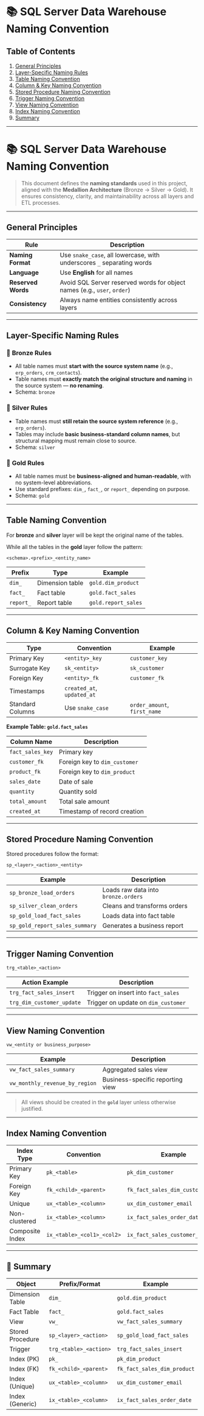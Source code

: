 # 📚 SQL Server Data Warehouse Naming Convention

## **Table of Contents**

1. [General Principles](#general-principles)
2. [Layer-Specific Naming Rules](#layer-specific-naming-rules)
3. [Table Naming Convention](#table-naming-convention)
4. [Column & Key Naming Convention](#column--key-naming-convention)
5. [Stored Procedure Naming Convention](#stored-procedure-naming-convention)
6. [Trigger Naming Convention](#trigger-naming-convention)
7. [View Naming Convention](#view-naming-convention)
8. [Index Naming Convention](#index-naming-convention)
9. [Summary](#summary)

---

# 📚 SQL Server Data Warehouse Naming Convention

> This document defines the **naming standards** used in this project, aligned with the **Medallion Architecture** (Bronze → Silver → Gold). It ensures consistency, clarity, and maintainability across all layers and ETL processes.

---

## General Principles

| Rule                      | Description                                                                 |
|---------------------------|-----------------------------------------------------------------------------|
| **Naming Format**         | Use `snake_case`, all lowercase, with underscores `_` separating words      |
| **Language**              | Use **English** for all names                                               |
| **Reserved Words**        | Avoid SQL Server reserved words for object names (e.g., `user`, `order`)    |
| **Consistency**           | Always name entities consistently across layers                             |

---

## Layer-Specific Naming Rules

### 🥉 **Bronze Rules**
- All table names must **start with the source system name** (e.g., `erp_orders`, `crm_contacts`).
- Table names must **exactly match the original structure and naming** in the source system — **no renaming**.
- Schema: `bronze`

### 🥈 **Silver Rules**
- Table names must **still retain the source system reference** (e.g., `erp_orders`).
- Tables may include **basic business-standard column names**, but structural mapping must remain close to source.
- Schema: `silver`

### 🥇 **Gold Rules**
- All table names must be **business-aligned and human-readable**, with no system-level abbreviations.
- Use standard prefixes: `dim_`, `fact_`, or `report_` depending on purpose.
- Schema: `gold`



---

## Table Naming Convention
For **bronze** and **silver** layer will be kept the original name of the tables.

While all the tables in the **gold** layer follow the pattern:

```
<schema>.<prefix>_<entity_name>
```

| Prefix     | Type             | Example               |
|------------|------------------|------------------------|
| `dim_`     | Dimension table   | `gold.dim_product`     |
| `fact_`    | Fact table        | `gold.fact_sales`      |
| `report_`  | Report table      | `gold.report_sales`    |

---

## Column & Key Naming Convention

| Type              | Convention             | Example            |
|-------------------|------------------------|---------------------|
| Primary Key       | `<entity>_key`         | `customer_key`      |
| Surrogate Key     | `sk_<entity>`          | `sk_customer`       |
| Foreign Key       | `<entity>_fk`          | `customer_fk`       |
| Timestamps        | `created_at`, `updated_at` |                   |
| Standard Columns  | Use `snake_case`       | `order_amount`, `first_name` |

**Example Table: `gold.fact_sales`**

| Column Name       | Description                          |
|-------------------|--------------------------------------|
| `fact_sales_key`  | Primary key                          |
| `customer_fk`     | Foreign key to `dim_customer`        |
| `product_fk`      | Foreign key to `dim_product`         |
| `sales_date`      | Date of sale                         |
| `quantity`        | Quantity sold                        |
| `total_amount`    | Total sale amount                    |
| `created_at`      | Timestamp of record creation         |

---

## Stored Procedure Naming Convention

Stored procedures follow the format:

```
sp_<layer>_<action>_<entity>
```

| Example                          | Description                            |
|----------------------------------|----------------------------------------|
| `sp_bronze_load_orders`          | Loads raw data into `bronze.orders`|
| `sp_silver_clean_orders`         | Cleans and transforms orders           |
| `sp_gold_load_fact_sales`        | Loads data into fact table             |
| `sp_gold_report_sales_summary`   | Generates a business report            |

---

## Trigger Naming Convention

```
trg_<table>_<action>
```

| Action Example                   | Description                            |
|----------------------------------|----------------------------------------|
| `trg_fact_sales_insert`          | Trigger on insert into `fact_sales`    |
| `trg_dim_customer_update`        | Trigger on update on `dim_customer`    |

---

## View Naming Convention

```
vw_<entity or business_purpose>
```

| Example                        | Description                                |
|--------------------------------|--------------------------------------------|
| `vw_fact_sales_summary`        | Aggregated sales view                      |
| `vw_monthly_revenue_by_region` | Business-specific reporting view           |

> All views should be created in the **`gold`** layer unless otherwise justified.

---

## Index Naming Convention

| Index Type       | Convention                          | Example                         |
|------------------|-------------------------------------|---------------------------------|
| Primary Key      | `pk_<table>`                        | `pk_dim_customer`               |
| Foreign Key      | `fk_<child>_<parent>`               | `fk_fact_sales_dim_customer`    |
| Unique           | `ux_<table>_<column>`               | `ux_dim_customer_email`         |
| Non-clustered    | `ix_<table>_<column>`               | `ix_fact_sales_order_date`      |
| Composite Index  | `ix_<table>_<col1>_<col2>`          | `ix_fact_sales_customer_product`|

---

## 📘 Summary

| Object           | Prefix/Format                  | Example                          |
|------------------|--------------------------------|----------------------------------|
| Dimension Table  | `dim_`                         | `gold.dim_product`               |
| Fact Table       | `fact_`                        | `gold.fact_sales`                |
| View             | `vw_`                          | `vw_fact_sales_summary`          |
| Stored Procedure | `sp_<layer>_<action>`          | `sp_gold_load_fact_sales`        |
| Trigger          | `trg_<table>_<action>`         | `trg_fact_sales_insert`          |
| Index (PK)       | `pk_`                          | `pk_dim_product`                 |
| Index (FK)       | `fk_<child>_<parent>`          | `fk_fact_sales_dim_product`      |
| Index (Unique)   | `ux_<table>_<column>`          | `ux_dim_customer_email`          |
| Index (Generic)  | `ix_<table>_<column>`          | `ix_fact_sales_order_date`       |
